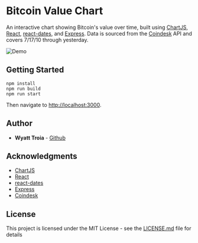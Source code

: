 # Bitcoin Value Chart

An interactive chart showing Bitcoin's value over time, built using [ChartJS](https://www.chartjs.org/), [React](https://reactjs.org/), [react-dates](https://github.com/airbnb/react-dates), and [Express](http://expressjs.com/). Data is sourced from the [Coindesk](https://www.coindesk.com/price/bitcoin) API and covers 7/17/10 through yesterday.  

![Demo](https://imgur.com/HTZaYuR.gif)

## Getting Started

```
npm install
npm run build
npm run start
```
Then navigate to [http://localhost:3000](http://localhost:3000).

## Author

- **Wyatt Troia** - [Github](https://github.com/wyatt-troia)

## Acknowledgments

- [ChartJS](https://www.chartjs.org/)
- [React](https://reactjs.org/)
- [react-dates](https://github.com/airbnb/react-dates)
- [Express](http://expressjs.com/)
- [Coindesk](https://www.coindesk.com/price/bitcoin)

## License

This project is licensed under the MIT License - see the [LICENSE.md](https://github.com/wyatt-troia/mini-apps/blob/master/LICENSE.md) file for details
